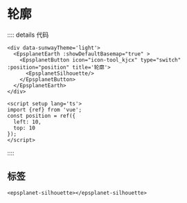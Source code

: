 #  轮廓

<div data-sunwayTheme='light'>
  <EpsplanetEarth :showDefaultBasemap="true" @onReady="ready">
    <EpsplanetButton container="#earthContainer"  icon="icon-tool_kjcx" type="switch" :position="position" title='轮廓'>
      <EpsplanetSilhouette/>
    </EpsplanetButton>
  </EpsplanetEarth>
</div>

<script setup lang='ts'>
import {ref} from 'vue';
const position = ref({
  left: 10,
  top: 10
});
const ready = (earth:any)=>{
    console.log(earth)
  earth.sceneTree.root.children.push(
  {
    ref: 'tileset',
    czmObject: {
      "xbsjType": "Tileset",
      "xbsjGuid": "d3266895-4795-41a1-92f3-46be5edc6532",
      "name": "大雁塔",
      "url": "/EPSGIS-DEV-PORTAL/dayanta/tileset.json",
    }
  }
  )
  earth.sceneTree.$refs.tileset.czmObject.flyTo()
}
</script>

:::: details 代码

```vue
<div data-sunwayTheme='light'>
  <EpsplanetEarth :showDefaultBasemap="true" >
    <EpsplanetButton icon="icon-tool_kjcx" type="switch" :position="position" title='轮廓'>
      <EpsplanetSilhouette/>
    </EpsplanetButton>
  </EpsplanetEarth>
</div>

<script setup lang='ts'>
import {ref} from 'vue';
const position = ref({
  left: 10,
  top: 10
});
</script>
```

::::

## 标签

```vue
<epsplanet-silhouette></epsplanet-silhouette>
```
